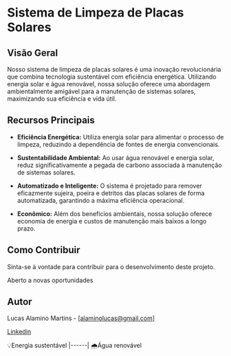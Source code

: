 
# Sistema de Limpeza de Placas Solares

## Visão Geral

Nosso sistema de limpeza de placas solares é uma inovação revolucionária que combina tecnologia sustentável com eficiência energética. Utilizando energia solar e água renovável, nossa solução oferece uma abordagem ambientalmente amigável para a manutenção de sistemas solares, maximizando sua eficiência e vida útil.

## Recursos Principais

- **Eficiência Energética:** Utiliza energia solar para alimentar o processo de limpeza, reduzindo a dependência de fontes de energia convencionais.
  
- **Sustentabilidade Ambiental:** Ao usar água renovável e energia solar, reduz significativamente a pegada de carbono associada à manutenção de sistemas solares.

- **Automatizado e Inteligente:** O sistema é projetado para remover eficazmente sujeira, poeira e detritos das placas solares de forma automatizada, garantindo a máxima eficiência operacional.

- **Econômico:** Além dos benefícios ambientais, nossa solução oferece economia de energia e custos de manutenção mais baixos a longo prazo.



## Como Contribuir

Sinta-se à vontade para contribuir para o desenvolvimento deste projeto.

Aberto a novas oportunidades

## Autor

Lucas Alamino Martins - [alaminolucas@gmail.com]

[Linkedin](https://www.linkedin.com/in/lucas-alamino-03656a178/)



💡Energia sustentável
|------|
🌧️Água renovável
